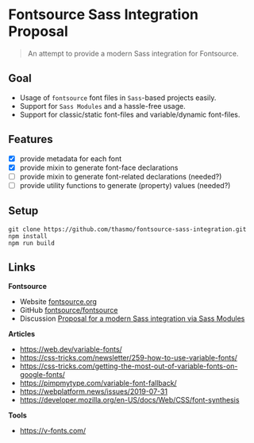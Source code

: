 # Fontsource Sass Integration Proposal

> An attempt to provide a modern Sass integration for Fontsource.

## Goal

* Usage of `fontsource` font files in `Sass`-based projects easily.
* Support for `Sass Modules` and a hassle-free usage.
* Support for classic/static font-files and variable/dynamic font-files.

## Features

* [x] provide metadata for each font
* [x] provide mixin to generate font-face declarations
* [ ] provide mixin to generate font-related declarations (needed?)
* [ ] provide utility functions to generate (property) values (needed?)

## Setup
```
git clone https://github.com/thasmo/fontsource-sass-integration.git
npm install
npm run build
```

## Links

**Fontsource**
* Website [fontsource.org](https://fontsource.org/)
* GitHub [fontsource/fontsource](https://github.com/fontsource/fontsource)
* Discussion [Proposal for a modern Sass integration via Sass Modules](https://github.com/fontsource/fontsource/discussions/384)

**Articles**
* https://web.dev/variable-fonts/
* https://css-tricks.com/newsletter/259-how-to-use-variable-fonts/
* https://css-tricks.com/getting-the-most-out-of-variable-fonts-on-google-fonts/
* https://pimpmytype.com/variable-font-fallback/
* https://webplatform.news/issues/2019-07-31
* https://developer.mozilla.org/en-US/docs/Web/CSS/font-synthesis

**Tools**
* https://v-fonts.com/
